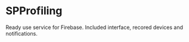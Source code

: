 # SPProfiling
Ready use service for Firebase. Included interface, recored devices and notifications.
